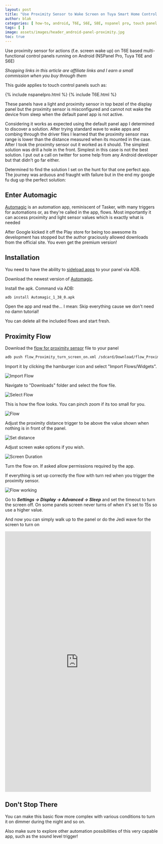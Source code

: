 ```yaml
---
layout: post
title: "Use Proximity Sensor to Wake Screen on Tuya Smart Home Control Panels with Android"
author: blak
categories: [ how-to, android, T6E, S6E, S8E, nspanel pro, touch panel ]
tags: [ ]
image: assets/images/header_android-panel-proximity.jpg
toc: true
---
```


Use proximity sensor for actions (f.e. screen wake up) on T6E based multi-functional control panels running on Android (NSPanel Pro, Tuya T6E and S6E)

_Shopping links in this article are affiliate links and I earn a small commission when you buy through them_

This guide applies to touch control panels such as:

{% include nspanelpro.html %}
{% include T6E.html %}

These panels have a light and proximity sensor in top bezel of the display panel but the proximity sensor is misconfigured and cannot not wake the device from sleep when the default panel app is not active.

Considering it works as expected using the default panel app I determined to discover a solution. After trying standard wave to wake apps and combing through the driver files I learned that the proximity sensor max range is lower than the distance measured when its mounted in the case. After I took the proximity sensor out it worked as it should. The simplest solution was drill a hole in the front. Simplest in this case is not the best solution. I put out a call on twitter for some help from any Android developer but that didn't go far either.

Determined to find the solution I set on the hunt for that one perfect app. The journey was arduous and fraught with failure but in the end my google fu dug up the perfect solution:

## Enter Automagic

[Automagic](https://automagic4android.com/) is an automation app, reminiscent of Tasker, with many triggers for automations or, as they're called in the app, flows. Most importantly it can access proximity and light sensor values which is exactly what is needed

After Google kicked it off the Play store for being too awesome its development has stopped but the author graciously allowed downloads from the official site. You even get the premium version!

## Installation

You need to have the ability to [sideload apps](/android-panel-webview) to your panel via ADB.

Download the newest version of [Automagic](https://automagic4android.com/download_en.html).

Install the apk. Command via ADB:

```sh
adb install Automagic_1_38_0.apk
```

Open the app and read the... I mean: Skip everything cause we don't need no damn tutorial!

You can delete all the included flows and start fresh.

## Proximity Flow

Download the [flow for proximity sensor](/assets/files/flow_Proximity_turn_screen_on.xml) file to your panel

```sh
adb push flow_Proximity_turn_screen_on.xml /sdcard/Download/flow_Proximity_turn_screen_on.xml
```

Import it by clicking the hamburger icon and select "Import Flows/Widgets".

![Import Flow](/assets/images/android-panel-proximity/importflow.png)

Navigate to "Downloads" folder and select the flow file.

![Select Flow](/assets/images/android-panel-proximity/file.png)

This is how the flow looks. You can pinch zoom if its too small for you.

![Flow](/assets/images/android-panel-proximity/flow.png)

Adjust the proximity distance trigger to be above the value shown when nothing is in front of the panel.

![Set distance](/assets/images/android-panel-proximity/distance.png)

Adjust screen wake options if you wish.

![Screen Duration](/assets/images/android-panel-proximity/screen_duration.png)

Turn the flow on. If asked allow permissions required by the app.

If everything is set up correctly the flow with turn red when you trigger the proximity sensor.

![Flow working](/assets/images/android-panel-proximity/flowworking.png)

Go to ***Settings -> Display -> Advanced -> Sleep*** and set the timeout to turn the screen off. On some panels screen never turns of when it's set to 15s so use a higher value.

And now you can simply walk up to the panel or do the Jedi wave for the screen to turn on

<iframe width="481" height="855" src="https://www.youtube.com/embed/iYiBMFLbkaE" title="Wake on Proximity on Moes T6E and NSPanel Pro" frameborder="0" allow="accelerometer; autoplay; clipboard-write; encrypted-media; gyroscope; picture-in-picture" allowfullscreen></iframe>

## Don't Stop There

You can make this basic flow more complex with various conditions to turn it on dimmer during the night and so on.

Also make sure to explore other automation possibilities of this very capable app, such as the sound level trigger!
